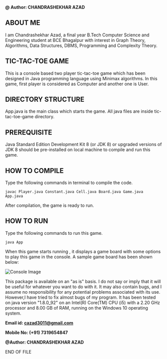 **@ Author: CHANDRASHEKHAR AZAD**

## ABOUT ME

I am Chandrashekhar Azad, a final year B.Tech Computer Science and Engineering student at BCE Bhagalpur with interest 
in Graph Theory, Algorithms, Data Structures, DBMS, Programming and Complexity Theory.
## TIC-TAC-TOE GAME

This is a console based two player tic-tac-toe game which has been designed in Java programming language using Minimax algorithms.
In this game, first player is considered as Computer and another one is User.

## DIRECTORY STRUCTURE

App.java is the main class which starts the game. All java files are inside tic-tac-toe-game directory.

## PREREQUISITE

Java Standard Edition Development Kit 8 (or JDK 8) or upgraded versions of JDK 8 should be pre-installed on local machine to compile and run this game.

## HOW TO COMPILE
Type the following commands in terminal to compile the code.
```
javac Player.java Constant.java Cell.java Board.java Game.java App.java
```
After compilation, the game is ready to run.

## HOW TO RUN
Type the following commands to run this game.
```
java App
```
When this game starts running , it displays a game board with some options to play this game in the console. A sample game board has been shown below:

![Console Image](https://drive.google.com/file/d/12hEraQwG99shpxz2ShoOSy-o2q2NR9bp/view?usp=sharing)

This package is available on an "as is" basis. I do not say or imply that it will be useful for 
whatever you want to do with it. It may also contain bugs, and I assume no responsibility for 
any potential problems associated with its use. However,I have tried to fix almost bugs of my 
program. It has been tested on java version "1.8.0_92" on an Intel(R) Core(TM) CPU (i5) with a 2.20 GHz processor and 8.00 GB of RAM, running on the Windows 10 operating system.

**Email id: <cazad3011@gmail.com>**

**Mobile No: (+91) 7319654847**

**@Author: CHANDRASHEKHAR AZAD**

END OF FILE
